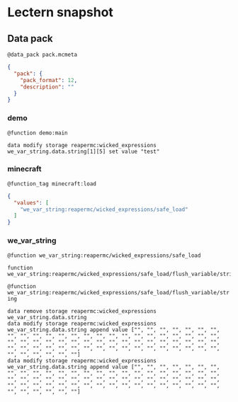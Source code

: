 # Lectern snapshot

## Data pack

`@data_pack pack.mcmeta`

```json
{
  "pack": {
    "pack_format": 12,
    "description": ""
  }
}
```

### demo

`@function demo:main`

```mcfunction
data modify storage reapermc:wicked_expressions we_var_string.data.string[1][5] set value "test"
```

### minecraft

`@function_tag minecraft:load`

```json
{
  "values": [
    "we_var_string:reapermc/wicked_expressions/safe_load"
  ]
}
```

### we_var_string

`@function we_var_string:reapermc/wicked_expressions/safe_load`

```mcfunction
function we_var_string:reapermc/wicked_expressions/safe_load/flush_variable/string
```

`@function we_var_string:reapermc/wicked_expressions/safe_load/flush_variable/string`

```mcfunction
data remove storage reapermc:wicked_expressions we_var_string.data.string
data modify storage reapermc:wicked_expressions we_var_string.data.string append value ["", "", "", "", "", "", "", "", "", "", "", "", "", "", "", "", "", "", "", "", "", "", "", "", "", "", "", "", "", "", "", "", "", "", "", "", "", "", "", "", "", "", "", "", "", "", "", "", "", "", "", "", "", "", "", "", "", "", "", "", "", "", "", ""]
data modify storage reapermc:wicked_expressions we_var_string.data.string append value ["", "", "", "", "", "", "", "", "", "", "", "", "", "", "", "", "", "", "", "", "", "", "", "", "", "", "", "", "", "", "", "", "", "", "", "", "", "", "", "", "", "", "", "", "", "", "", "", "", "", "", "", "", "", "", "", "", "", "", "", "", "", "", ""]
```

